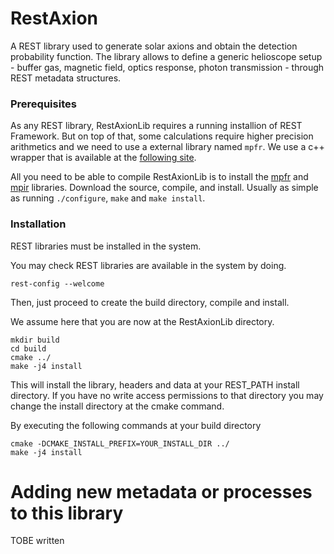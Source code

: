 # RestAxion

A REST library used to generate solar axions and obtain the detection probability function. The library allows to define a generic helioscope setup - buffer gas, magnetic field, optics response, photon transmission - through REST metadata structures.

### Prerequisites

As any REST library, RestAxionLib requires a running installion of REST Framework. But on top of that, some calculations require higher precision arithmetics and we need to use a external library named `mpfr`. We use a c++ wrapper that is available at the [following site](http://www.holoborodko.com/pavel/mpfr/#intro).

All you need to be able to compile RestAxionLib is to install the [mpfr](https://www.mpfr.org) and [mpir](http://mpir.org) libraries. Download the source, compile, and install. Usually as simple as running `./configure`, `make` and `make install`.

### Installation

REST libraries must be installed in the system.

You may check REST libraries are available in the system by doing.
```
rest-config --welcome
```

Then, just proceed to create the build directory, compile and install.

We assume here that you are now at the RestAxionLib directory.
```
mkdir build
cd build
cmake ../
make -j4 install
```

This will install the library, headers and data at your REST_PATH 
install directory. If you have no write access permissions to that directory
you may change the install directory at the cmake command.

By executing the following commands at your build directory

```
cmake -DCMAKE_INSTALL_PREFIX=YOUR_INSTALL_DIR ../
make -j4 install
```



Adding new metadata or processes to this library
================================================
TOBE written

